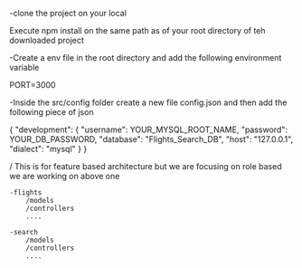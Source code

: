 -clone the project on your local

Execute npm install on the same path as of your root directory of teh downloaded project

-Create a env file in the root directory and add the following environment variable

PORT=3000

-Inside the src/config folder create a new file config.json and then add the following piece of json

{
  "development": {
    "username": YOUR_MYSQL_ROOT_NAME,
    "password": YOUR_DB_PASSWORD,
    "database": "Flights_Search_DB",
    "host": "127.0.0.1",
    "dialect": "mysql"
}
}











/ This is for feature based architecture but we are focusing on role based we are working on above one

    -flights
        /models
        /controllers
        ....

    -search
        /models
        /controllers
        ....